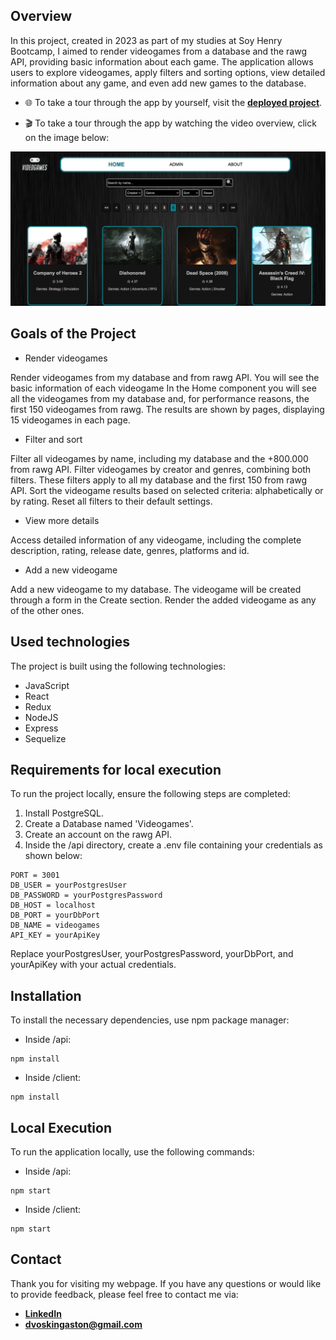 <!-- https://www.markdownguide.org/ -->
<!-- Dillinger -->

## Overview
In this project, created in 2023 as part of my studies at Soy Henry Bootcamp, I aimed to render videogames from a database and the rawg API, providing basic information about each game. The application allows users to explore videogames, apply filters and sorting options, view detailed information about any game, and even add new games to the database.

- 🌐 To take a tour through the app by yourself, visit the **[deployed project](https://videogameshub.vercel.app/)**.

- 🎬 To take a tour through the app by watching the video overview, click on the image below: 

[![video Overview](client/src/assets/overviewImages/overviewImg1.png)](https://www.youtube.com/watch?v=trnyhUCFNfE&ab_channel=GastónDvoskin)

## Goals of the Project
- Render videogames

Render videogames from my database and from rawg API. You will see the basic information of each videogame
In the Home component you will see all the videogames from my database and, for performance reasons, the first 150 videogames from rawg.
The results are shown by pages, displaying 15 videogames in each page.
- Filter and sort

Filter all videogames by name, including my database and the +800.000 from rawg API.
Filter videogames by creator and genres, combining both filters. These filters apply to all my database and the first 150 from rawg API.
Sort the videogame results based on selected criteria: alphabetically or by rating.
Reset all filters to their default settings.
- View more details

Access detailed information of any videogame, including the complete description, rating, release date, genres, platforms and id.
- Add a new videogame

Add a new videogame to my database.
The videogame will be created through a form in the Create section.
Render the added videogame as any of the other ones.

## Used technologies
The project is built using the following technologies:
- JavaScript
- React
- Redux 
- NodeJS
- Express
- Sequelize

## Requirements for local execution
To run the project locally, ensure the following steps are completed:
1. Install PostgreSQL.
2. Create a Database named 'Videogames'.
3. Create an account on the rawg API.
4. Inside the /api directory, create a .env file containing your credentials as shown below:
```shell
PORT = 3001
DB_USER = yourPostgresUser
DB_PASSWORD = yourPostgresPassword
DB_HOST = localhost
DB_PORT = yourDbPort
DB_NAME = videogames
API_KEY = yourApiKey
```
Replace yourPostgresUser, yourPostgresPassword, yourDbPort, and yourApiKey with your actual credentials.

## Installation
To install the necessary dependencies, use npm package manager:
- Inside /api: 
```shell
npm install
```
- Inside /client:
```shell
npm install
```

## Local Execution
To run the application locally, use the following commands:
- Inside /api: 
```shell
npm start
```
- Inside /client: 
```shell
npm start
```

## Contact
Thank you for visiting my webpage. 
If you have any questions or would like to provide feedback, please feel free to contact me via: 
- **[LinkedIn](https://www.linkedin.com/in/gaston-dvoskin)**
- **<dvoskingaston@gmail.com>**